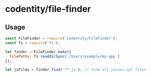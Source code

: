 # codentity/file-finder

## Usage

```js
const FileFinder = require('codentity/FileFinder');
const fs = require('fs');

let finder = FileFinder.make({
  filePaths: fs.readdirSync(`/Users/example/my-app`)
});

let jsFiles = finder.find('**.js'); // find all javascript files
```
